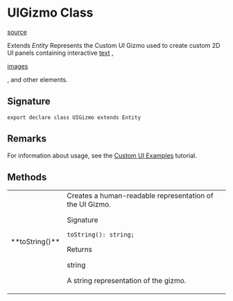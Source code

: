 # UIGizmo Class

[source](https://developers.meta.com/horizon-worlds/reference/2.0.0/ui_uigizmo)

Extends *Entity* Represents the Custom UI Gizmo used to create custom 2D UI panels containing interactive [text](/horizon-worlds/reference/2.0.0/ui_text_2) , 

[images](/horizon-worlds/reference/2.0.0/ui_image_2)

, and other elements.

## Signature

```
export declare class UIGizmo extends Entity
```

## Remarks

For information about usage, see the [Custom UI Examples](https://developers.meta.com/horizon-worlds/learn/documentation/tutorials/tutorial-worlds/custom-ui-examples-tutorial/station-0-setup) tutorial.

## Methods

<table>
  <tbody>
    <tr>
      <td>**toString()**</td>
      <td>Creates a human-readable representation of the UI Gizmo.

Signature

```
toString(): string;
```

Returns

string

A string representation of the gizmo.</td>
    </tr>
  </tbody>
</table>
